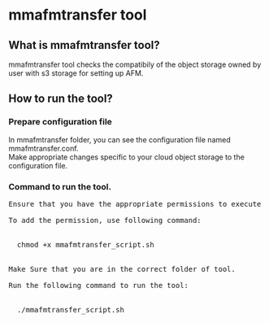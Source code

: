 # mmafmtransfer tool

## What is mmafmtransfer tool?
mmafmtransfer tool checks the compatibily of the object storage owned by user with s3 storage for setting up AFM. 


## How to run the tool?
### Prepare configuration file
In mmafmtransfer folder, you can see the configuration file named mmafmtransfer.conf. <br>
Make appropriate changes specific to your cloud object storage to the configuration file. <br>

### Command to run the tool. 
<pre>
Ensure that you have the appropriate permissions to execute the script. <br>
To add the permission, use following command:<br><br>
  chmod +x mmafmtransfer_script.sh<br><br>
Make Sure that you are in the correct folder of tool. 

Run the following command to run the tool:<br><br>
  ./mmafmtransfer_script.sh<br><br>
  
</pre>

